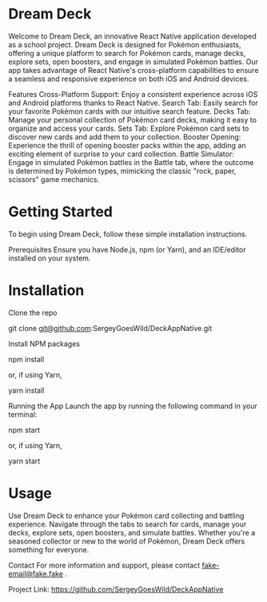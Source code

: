 # Dream Deck

Welcome to Dream Deck, an innovative React Native application developed as a school project. Dream Deck is designed for Pokémon enthusiasts, offering a unique platform to search for Pokémon cards, manage decks, explore sets, open boosters, and engage in simulated Pokémon battles. Our app takes advantage of React Native's cross-platform capabilities to ensure a seamless and responsive experience on both iOS and Android devices.

Features
Cross-Platform Support: Enjoy a consistent experience across iOS and Android platforms thanks to React Native.
Search Tab: Easily search for your favorite Pokémon cards with our intuitive search feature.
Decks Tab: Manage your personal collection of Pokémon card decks, making it easy to organize and access your cards.
Sets Tab: Explore Pokémon card sets to discover new cards and add them to your collection.
Booster Opening: Experience the thrill of opening booster packs within the app, adding an exciting element of surprise to your card collection.
Battle Simulator: Engage in simulated Pokémon battles in the Battle tab, where the outcome is determined by Pokémon types, mimicking the classic "rock, paper, scissors" game mechanics.

# Getting Started

To begin using Dream Deck, follow these simple installation instructions.

Prerequisites
Ensure you have Node.js, npm (or Yarn), and an IDE/editor installed on your system.

# Installation

Clone the repo

git clone git@github.com:SergeyGoesWild/DeckAppNative.git


Install NPM packages

npm install

or, if using Yarn,

yarn install

Running the App
Launch the app by running the following command in your terminal:

npm start

or, if using Yarn,

yarn start


# Usage

Use Dream Deck to enhance your Pokémon card collecting and battling experience. Navigate through the tabs to search for cards, manage your decks, explore sets, open boosters, and simulate battles. Whether you're a seasoned collector or new to the world of Pokémon, Dream Deck offers something for everyone.

Contact
For more information and support, please contact fake-email@fake.fake .

Project Link: https://github.com/SergeyGoesWild/DeckAppNative


